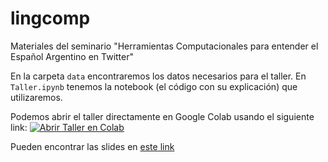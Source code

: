 # lingcomp
Materiales del seminario "Herramientas Computacionales para entender el Español Argentino en Twitter"

En la carpeta `data` encontraremos los datos necesarios para el taller. En `Taller.ipynb` tenemos la notebook (el código con su explicación) que utilizaremos.

Podemos abrir el taller directamente en Google Colab usando el siguiente link: [![Abrir Taller en Colab](https://colab.research.google.com/assets/colab-badge.svg)](https://colab.research.google.com/github/finiteautomata/lingcomp/blob/master/Taller.ipynb)

Pueden encontrar las slides en [este link](https://docs.google.com/presentation/d/1ixlFBNVzTlarzN_IDQ3sz4_9CYkxxaDsOrHf0tTyRBg)
